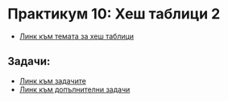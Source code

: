 # Практикум 10: Хеш таблици 2

- [Линк към темата за хеш таблици](../Pract%2009)

## Задачи:
- [Линк към задачите](https://leetcode.com/problem-list/a198tbud/)
- [Линк към допълнителни задачи](https://leetcode.com/problem-list/a19800zg/)